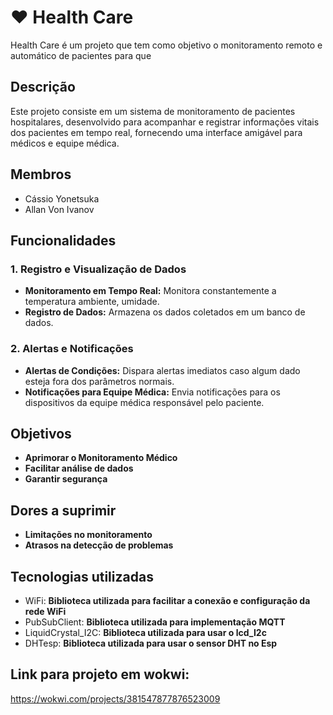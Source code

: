 # ❤️ Health Care

Health Care é um projeto que tem como objetivo o monitoramento remoto e automático de pacientes para que 

## Descrição
Este projeto consiste em um sistema de monitoramento de pacientes hospitalares, desenvolvido para acompanhar e registrar informações vitais dos pacientes em tempo real, fornecendo uma interface amigável para médicos e equipe médica.

## Membros
- Cássio Yonetsuka
- Allan Von Ivanov

## Funcionalidades

### 1. Registro e Visualização de Dados
- **Monitoramento em Tempo Real:** Monitora constantemente a temperatura ambiente, umidade.
- **Registro de Dados:** Armazena os dados coletados em um banco de dados.

### 2. Alertas e Notificações
- **Alertas de Condições:** Dispara alertas imediatos caso algum dado esteja fora dos parâmetros normais.
- **Notificações para Equipe Médica:** Envia notificações para os dispositivos da equipe médica responsável pelo paciente.

## Objetivos
- **Aprimorar o Monitoramento Médico**
- **Facilitar análise de dados**
- **Garantir segurança**

## Dores a suprimir
- **Limitações no monitoramento**
- **Atrasos na detecção de problemas**

## Tecnologias utilizadas
- WiFi:
**Biblioteca utilizada para facilitar a conexão e configuração da rede WiFi**
- PubSubClient:
**Biblioteca utilizada para implementação MQTT**
- LiquidCrystal_I2C:
**Biblioteca utilizada para usar o lcd_I2c**
- DHTesp:
**Biblioteca utilizada para usar o sensor DHT no Esp**

## Link para projeto em wokwi:

https://wokwi.com/projects/381547877876523009
